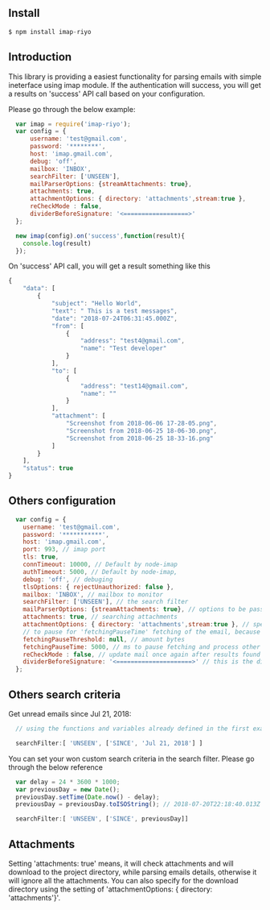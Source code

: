 ## Install
```js
$ npm install imap-riyo
```
## Introduction
This library is providing a easiest functionality for parsing emails with simple ineterface using imap module. If the authentication will success, you will get a results on 'success' API call based on your configuration.


Please go through the below example:

```js
  var imap = require('imap-riyo');
  var config = {
      username: 'test@gmail.com',
      password: '********',
      host: 'imap.gmail.com',
      debug: 'off',
      mailbox: 'INBOX', 
      searchFilter: ['UNSEEN'],
      mailParserOptions: {streamAttachments: true},
      attachments: true,
      attachmentOptions: { directory: 'attachments',stream:true },
      reCheckMode : false,
      dividerBeforeSignature: '<==================>'
  };

  new imap(config).on('success',function(result){
    console.log(result)
  });
```

On 'success' API call, you will get a result something like this
```js
{
    "data": [
        {
            "subject": "Hello World",
            "text": " This is a test messages",
            "date": "2018-07-24T06:31:45.000Z",
            "from": [
                {
                    "address": "test4@gmail.com",
                    "name": "Test developer"
                }
            ],
            "to": [
                {
                    "address": "test14@gmail.com",
                    "name": ""
                }
            ],
            "attachment": [
                "Screenshot from 2018-06-06 17-28-05.png",
                "Screenshot from 2018-06-25 18-06-30.png",
                "Screenshot from 2018-06-25 18-33-16.png"
            ]
        }
    ],
    "status": true
}
```

## Others configuration

```js
  var config = {
    username: 'test@gmail.com',
    password: '***********',
    host: 'imap.gmail.com',
    port: 993, // imap port
    tls: true,
    connTimeout: 10000, // Default by node-imap
    authTimeout: 5000, // Default by node-imap,
    debug: 'off', // debuging
    tlsOptions: { rejectUnauthorized: false },
    mailbox: 'INBOX', // mailbox to monitor
    searchFilter: ['UNSEEN'], // the search filter
    mailParserOptions: {streamAttachments: true}, // options to be passed to mailParser lib.
    attachments: true, // searching attachments
    attachmentOptions: { directory: 'attachments',stream:true }, // specify a download directory for attachments, otherwise it will create a directory with the name of 'attachments' in the project directory, if 'attachments:true'
    // to pause for 'fetchingPauseTime' fetching of the email, because it 'hangs' your app
    fetchingPauseThreshold: null, // amount bytes
    fetchingPauseTime: 5000, // ms to pause fetching and process other requests,
    reCheckMode : false, // update mail once again after results found
    dividerBeforeSignature: '<=====================>' // this is the divider, means that discard everything below after this symbol.
  };
```

## Others search criteria

Get unread emails since Jul 21, 2018:

```js
  // using the functions and variables already defined in the first example ..

  searchFilter:[ 'UNSEEN', ['SINCE', 'Jul 21, 2018'] ]

```
You can set your won custom search criteria in the search filter. Please go through the below reference

```js
  var delay = 24 * 3600 * 1000;
  var previousDay = new Date();
  previousDay.setTime(Date.now() - delay);
  previousDay = previousDay.toISOString(); // 2018-07-20T22:18:40.013Z

  searchFilter:[ 'UNSEEN', ['SINCE', previousDay]]
```

## Attachments

Setting 'attachments: true' means, it will check attachments and will download to the project directory, while parsing emails details, otherwise it will ignore all the attachments. You can also specify for the download directory using the setting of 'attachmentOptions: { directory: 'attachments'}'. 
